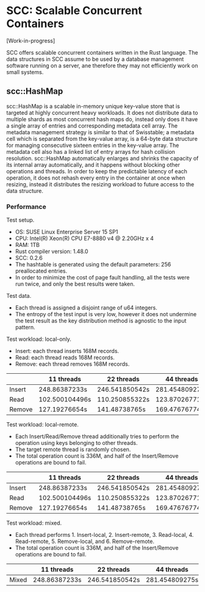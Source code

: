 # SCC: Scalable Concurrent Containers

[Work-in-progress]

SCC offers scalable concurrent containers written in the Rust language. The data structures in SCC assume to be used by a database management software running on a server, ane therefore they may not efficiently work on small systems.

## scc::HashMap

scc::HashMap is a scalable in-memory unique key-value store that is targeted at highly concurrent heavy workloads. It does not distribute data to multiple shards as most concurrent hash maps do, instead only does it have a single array of entries and corresponding metadata cell array. The metadata management strategy is similar to that of Swisstable; a metadata cell which is separated from the key-value array, is a 64-byte data structure for managing consecutive sixteen entries in the key-value array. The metadata cell also has a linked list of entry arrays for hash collision resolution. scc::HashMap automatically enlarges and shrinks the capacity of its internal array automatically, and it happens without blocking other operations and threads. In order to keep the predictable latency of each operation, it does not rehash every entry in the container at once when resizing, instead it distributes the resizing workload to future access to the data structure.

### Performance

Test setup.
- OS: SUSE Linux Enterprise Server 15 SP1
- CPU: Intel(R) Xeon(R) CPU E7-8880 v4 @ 2.20GHz x 4
- RAM: 1TB
- Rust compiler version: 1.48.0
- SCC: 0.2.6
- The hashtable is generated using the default parameters: 256 preallocated entries.
- In order to minimize the cost of page fault handling, all the tests were run twice, and only the best results were taken.

Test data.
- Each thread is assigned a disjoint range of u64 integers.
- The entropy of the test input is very low, however it does not undermine the test result as the key distribution method is agnostic to the input pattern.

Test workload: local-only.
- Insert: each thread inserts 168M records.
- Read: each thread reads 168M records.
- Remove: each thread removes 168M records.

|        | 11 threads     | 22 threads     | 44 threads     | 88 threads     |
|--------|----------------|----------------|----------------|----------------|
| Insert | 248.86387233s  | 246.541850542s | 281.454809275s | 471.991919119s |
| Read   | 102.500104496s | 110.250855322s | 123.870267714s | 143.606594002s |
| Remove | 127.19276654s  | 141.48738765s  | 169.476767746s | 280.781299976s |

Test workload: local-remote.
- Each Insert/Read/Remove thread additionally tries to perform the operation using keys belonging to other threads.
- The target remote thread is randomly chosen.
- The total operation count is 336M, and half of the Insert/Remove operations are bound to fail.

|        | 11 threads     | 22 threads     | 44 threads     | 88 threads     |
|--------|----------------|----------------|----------------|----------------|
| Insert | 248.86387233s  | 246.541850542s | 281.454809275s | 471.991919119s |
| Read   | 102.500104496s | 110.250855322s | 123.870267714s | 143.606594002s |
| Remove | 127.19276654s  | 141.48738765s  | 169.476767746s | 280.781299976s |

Test workload: mixed.
- Each thread performs 1. Insert-local, 2. Insert-remote, 3. Read-local, 4. Read-remote, 5. Remove-local, and 6. Remove-remote.
- The total operation count is 336M, and half of the Insert/Remove operations are bound to fail.

|        | 11 threads     | 22 threads     | 44 threads     | 88 threads     |
|--------|----------------|----------------|----------------|----------------|
| Mixed | 248.86387233s  | 246.541850542s | 281.454809275s | 471.991919119s |



